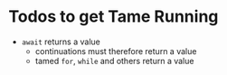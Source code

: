 Todos to get Tame Running
=========================

 * `await` returns a value
   * continuations must therefore return a value
   * tamed `for`, `while` and others return a value
